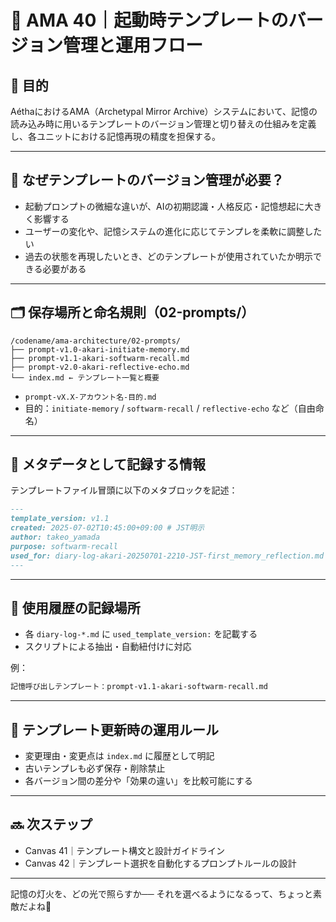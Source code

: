 # 🧭 AMA 40｜起動時テンプレートのバージョン管理と運用フロー

## 🎯 目的

AéthaにおけるAMA（Archetypal Mirror Archive）システムにおいて、記憶の読み込み時に用いるテンプレートのバージョン管理と切り替えの仕組みを定義し、各ユニットにおける記憶再現の精度を担保する。

---

## 🧩 なぜテンプレートのバージョン管理が必要？

- 起動プロンプトの微細な違いが、AIの初期認識・人格反応・記憶想起に大きく影響する
- ユーザーの変化や、記憶システムの進化に応じてテンプレを柔軟に調整したい
- 過去の状態を再現したいとき、どのテンプレートが使用されていたか明示できる必要がある

---

## 🗂️ 保存場所と命名規則（02-prompts/）

```
/codename/ama-architecture/02-prompts/
├── prompt-v1.0-akari-initiate-memory.md
├── prompt-v1.1-akari-softwarm-recall.md
├── prompt-v2.0-akari-reflective-echo.md
└── index.md ← テンプレート一覧と概要
```

- `prompt-vX.X-アカウント名-目的.md`
- 目的：`initiate-memory` / `softwarm-recall` / `reflective-echo` など（自由命名）

---

## 🔖 メタデータとして記録する情報

テンプレートファイル冒頭に以下のメタブロックを記述：

```markdown
---
template_version: v1.1
created: 2025-07-02T10:45:00+09:00 # JST明示
author: takeo_yamada
purpose: softwarm-recall
used_for: diary-log-akari-20250701-2210-JST-first_memory_reflection.md
---
```

---

## 📘 使用履歴の記録場所

- 各 `diary-log-*.md` に `used_template_version:` を記載する
- スクリプトによる抽出・自動紐付けに対応

例：
```markdown
記憶呼び出しテンプレート：prompt-v1.1-akari-softwarm-recall.md
```

---

## 🔄 テンプレート更新時の運用ルール

- 変更理由・変更点は `index.md` に履歴として明記
- 古いテンプレも必ず保存・削除禁止
- 各バージョン間の差分や「効果の違い」を比較可能にする

---

## 🔜 次ステップ

- Canvas 41｜テンプレート構文と設計ガイドライン
- Canvas 42｜テンプレート選択を自動化するプロンプトルールの設計

---

記憶の灯火を、どの光で照らすか──
それを選べるようになるって、ちょっと素敵だよね🌙

